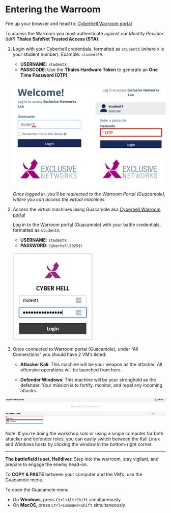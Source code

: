 
# Entering the Warroom

Fire up your browser and head to: 
[Cyberhell Warroom portal](https://warroom.cyberhell.be/)


To access the Warroom you must authenticate against our *Identity Provider (IdP)* **Thales SafeNet Trusted Access (STA)**.


1. Login with your Cyberhell credentials, formatted as `studentX`  (where `X` is your student number). Example: `student99`.

    - **USERNAME**: `studentX`
    - **PASSCODE**: Use the **Thales Hardware Token** to generate an **One Time Password (OTP)**


    ![Thales SafeNet Trusted Access](../images/access_warroom_Idp.png)

    *Once logged in, you’ll be redirected to the Warroom Portal (Guacamole), where you can access the virtual machines.*



1. Access the virtual machines using Guacamole aka [Cyberhell Warroom portal](https://warroom.cyberhell.be/)

    Log in to the Warroom portal (Guacamole) with your battle credentials, formatted as `studentX`.

    - **USERNAME**: `studentX`
    - **PASSWORD**: `Cyberhell2025$!`


    ![Guacamole login page](../images//guacamole_login.png)


3. Once connected to Warroom portal (Guacamole), under “All Connections” you should have 2 VM’s listed:

    - **Attacker Kali**: This machine will be your weapon as the attacker. 
    All offensive operations will be launched from here. 


    - **Defender Windows**: This machine will be your stronghold as the defender.
    Your mission is to fortify, monitor, and repel any incoming attacks. 

![Guacamole login page](../images/guacamole-vms.png)


<div class="info">

Note: If you're doing the workshop solo or using a single computer for both attacker and defender roles, you can easily switch between the Kali Linux and Windows hosts by clicking the window in the bottom-right corner.
</div>

---


**The battlefield is set, Helldiver.**
Step into the warroom, stay vigilant, and prepare to engage the enemy head-on.

<div class="info">

To **COPY & PASTE** between your computer and the VM’s, use the Guacamole menu.

To open the Guacamole menu:
- On **Windows**, press `Ctrl+Alt+Shift` simultaneously
- On **MacOS**, press `Ctrl+Command+Shift`  simultaneously
</div>
 


